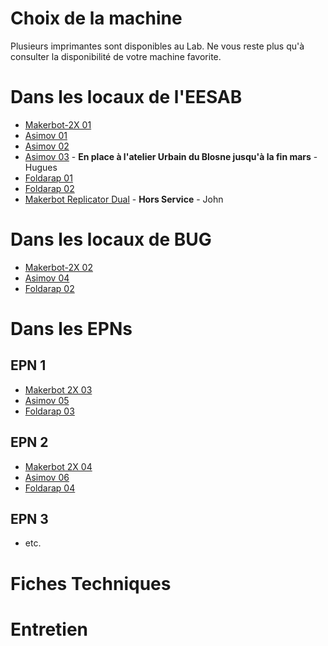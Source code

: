 # Choix de la machine
Plusieurs imprimantes sont disponibles au Lab.
Ne vous reste plus qu'à consulter la disponibilité de votre machine favorite.

# Dans les locaux de l'EESAB
- [Makerbot-2X 01](mbi01)
- [Asimov 01](asimov01)
- [Asimov 02](asimov02)
- [Asimov 03](asimov03) - **En place à l'atelier Urbain du Blosne jusqu'à la fin mars** - Hugues
- [Foldarap 01](folda01)
- [Foldarap 02](folda02)
- [Makerbot Replicator Dual](mbiRepDual01) - **Hors Service** - John

# Dans les locaux de BUG
- [Makerbot-2X 02](mbi02)
- [Asimov 04](asimov04)
- [Foldarap 02](folda02)

# Dans les EPNs
## EPN 1
- [Makerbot 2X 03](mbi03)
- [Asimov 05](asimov05)
- [Foldarap 03](folda03)

## EPN 2
- [Makerbot 2X 04](mbi04)
- [Asimov 06](asimov06)
- [Foldarap 04](folda04)

## EPN 3
- etc.

# Fiches Techniques
# Entretien